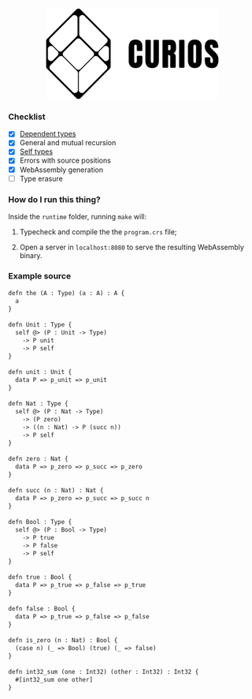 <p align="center">
  <img width="350" height="183" src="https://github.com/valmirjunior0088/curios/raw/master/logo.png">
</p>

### Checklist

- [x] [Dependent types](https://www.microsoft.com/en-us/research/wp-content/uploads/1997/01/henk.pdf)
- [x] General and mutual recursion
- [x] [Self types](https://homepage.divms.uiowa.edu/~astump/papers/fu-stump-rta-tlca-14.pdf)
- [x] Errors with source positions
- [x] WebAssembly generation
- [ ] Type erasure

### How do I run this thing?

Inside the `runtime` folder, running `make` will:

1) Typecheck and compile the the `program.crs` file;

2) Open a server in `localhost:8080` to serve the resulting WebAssembly binary.

### Example source

```
defn the (A : Type) (a : A) : A {
  a
}

defn Unit : Type {
  self @> (P : Unit -> Type)
    -> P unit
    -> P self
}

defn unit : Unit {
  data P => p_unit => p_unit
}

defn Nat : Type {
  self @> (P : Nat -> Type)
    -> (P zero)
    -> ((n : Nat) -> P (succ n))
    -> P self
}

defn zero : Nat {
  data P => p_zero => p_succ => p_zero
}

defn succ (n : Nat) : Nat {
  data P => p_zero => p_succ => p_succ n
}

defn Bool : Type {
  self @> (P : Bool -> Type)
    -> P true
    -> P false
    -> P self
}

defn true : Bool {
  data P => p_true => p_false => p_true
}

defn false : Bool {
  data P => p_true => p_false => p_false
}

defn is_zero (n : Nat) : Bool {
  (case n) (_ => Bool) (true) (_ => false)
}

defn int32_sum (one : Int32) (other : Int32) : Int32 {
  #[int32_sum one other]
}
```
